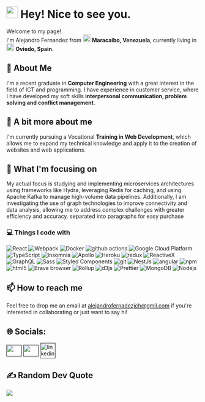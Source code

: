 <h1><img src="https://emojis.slackmojis.com/emojis/images/1531849430/4246/blob-sunglasses.gif?1531849430" width="30"/> Hey! Nice to see you.</h1>
<p>
  Welcome to my page!</br> I'm Alejandro Fernandez from <img src="https://img.icons8.com/color/48/venezuela-circular.png" width="20"> <b>Maracaibo, Venezuela</b>, currently living in <img   
  src="https://img.icons8.com/color/48/spain2-circular.png" width="20"/> <b>Oviedo, Spain</b>.
</p>
<h2><b>💫 About Me</b></h2>
<p>
  I'm a recent graduate in <b> Computer Engineering</b > with a great interest in the field of ICT and programming. I have experience in customer service, where I have developed my soft skills <b color="     
  #800080">interpersonal communication, problem solving and conflict management</b>. 
</p>
</p>
<h2>👀 A bit more about me</h2>
<p> 
  I'm currently pursuing a Vocational <b>  Training in Web Development</b>, which allows me to expand my technical knowledge and apply it to the creation of websites and web applications.
</p>
<h2>🌱 What I'm focusing on</h2>
<p>
  My actual focus is studying and implementing microservices architectures using frameworks like Hydra, leveraging Redis for caching, and using Apache Kafka to manage high-volume data pipelines. Additionally, I   
  am investigating the use of graph technologies to improve connectivity and data analysis, allowing me to address complex challenges with greater efficiency and accuracy. separated into paragraphs for easy 
  purchase
</p>
<h3>💻 Things I code with</h3>
<p>
  <img alt="React" src="https://img.shields.io/badge/-React-45b8d8?style=flat-square&logo=react&logoColor=white" />
  <img alt="Webpack" src="https://img.shields.io/badge/-Webpack-8DD6F9?style=flat-square&logo=webpack&logoColor=white" /> 
  <img alt="Docker" src="https://img.shields.io/badge/-Docker-46a2f1?style=flat-square&logo=docker&logoColor=white" />
  <img alt="github actions" src="https://img.shields.io/badge/-Github_Actions-2088FF?style=flat-square&logo=github-actions&logoColor=white" />
  <img alt="Google Cloud Platform" src="https://img.shields.io/badge/-Google_Cloud_Platform-1a73e8?style=flat-square&logo=google-cloud&logoColor=white" />
  <img alt="TypeScript" src="https://img.shields.io/badge/-TypeScript-007ACC?style=flat-square&logo=typescript&logoColor=white" />
  <img alt="Insomnia" src="https://img.shields.io/badge/-Insomnia-5849BE?style=flat-square&logo=insomnia&logoColor=white" />
  <img alt="Apollo" src="https://img.shields.io/badge/-Apollo%20GraphQL-311C87?style=flat-square&logo=apollo-graphql&logoColor=white" />
  <img alt="Heroku" src="https://img.shields.io/badge/-Heroku-430098?style=flat-square&logo=heroku&logoColor=white" />
  <img alt="redux" src="https://img.shields.io/badge/-Redux-764ABC?style=flat-square&logo=redux&logoColor=white" />
  <img alt="ReactiveX" src="https://img.shields.io/badge/-RxJs-B7178C?style=flat-square&logo=reactivex&logoColor=white" />
  <img alt="GraphQL" src="https://img.shields.io/badge/-GraphQL-E10098?style=flat-square&logo=graphql&logoColor=white" />
  <img alt="Sass" src="https://img.shields.io/badge/-Sass-CC6699?style=flat-square&logo=sass&logoColor=white" />
  <img alt="Styled Components" src="https://img.shields.io/badge/-Styled_Components-db7092?style=flat-square&logo=styled-components&logoColor=white" />
  <img alt="git" src="https://img.shields.io/badge/-Git-F05032?style=flat-square&logo=git&logoColor=white" />
  <img alt="NestJs" src="https://img.shields.io/badge/-NestJs-ea2845?style=flat-square&logo=nestjs&logoColor=white" />
  <img alt="angular" src="https://img.shields.io/badge/-Angular-DD0031?style=flat-square&logo=angular&logoColor=white" />
  <img alt="npm" src="https://img.shields.io/badge/-NPM-CB3837?style=flat-square&logo=npm&logoColor=white" />
  <img alt="html5" src="https://img.shields.io/badge/-HTML5-E34F26?style=flat-square&logo=html5&logoColor=white" />
  <img alt="Brave browser" src="https://img.shields.io/badge/-Brave_Browser-FB542B?style=flat-square&logo=brave&logoColor=white" />
  <img alt="Rollup" src="https://img.shields.io/badge/-Rollup-EC4A3F?style=flat-square&logo=rollup.js&logoColor=white" />
  <img alt="d3js" src="https://img.shields.io/badge/-D3.js-F9A03C?style=flat-square&logo=d3.js&logoColor=white" />
  <img alt="Prettier" src="https://img.shields.io/badge/-Prettier-F7B93E?style=flat-square&logo=prettier&logoColor=white" />
  <img alt="MongoDB" src="https://img.shields.io/badge/-MongoDB-13aa52?style=flat-square&logo=mongodb&logoColor=white" />
  <img alt="Nodejs" src="https://img.shields.io/badge/-Nodejs-43853d?style=flat-square&logo=Node.js&logoColor=white" />
</p>
<h2>📫 How to reach me</h2>
<p>
  Feel free to drop me an email at <a href="" target="blank">alejandrofernadezjch@gmil.com</a> if you're interested in collaborating or just want to say hi!
</p>
<h2>🌐 Socials:</h2>
<p align="left">
<a href="" target="blank"><img align="center" src="https://raw.githubusercontent.com/rahuldkjain/github-profile-readme-generator/master/src/images/icons/Social/stack-overflow.svg" height="30" width="40" /></a>
<a href="" target="blank"><img align="center" src="https://raw.githubusercontent.com/maurodesouza/profile-readme-generator/master/src/assets/icons/social/discord/default.svg" height="30" width="40" /></a>   
<a href="" target="blank"><img align="center" width="40" height="40" src="https://img.icons8.com/fluency/48/linkedin.png" alt="linkedin"/></a>
</p>

## ✍️ Random Dev Quote
![](https://quotes-github-readme.vercel.app/api?type=horizontal&theme=tokyonight)

